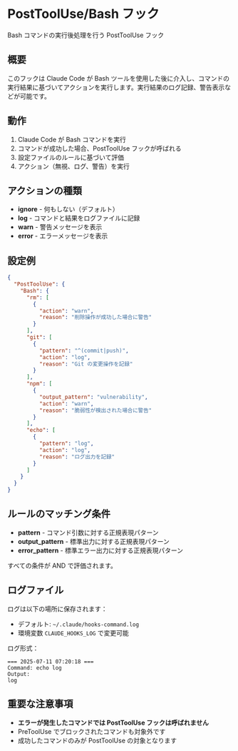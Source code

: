 # PostToolUse/Bash フック

Bash コマンドの実行後処理を行う PostToolUse フック

## 概要

このフックは Claude Code が Bash ツールを使用した後に介入し、コマンドの実行結果に基づいてアクションを実行します。実行結果のログ記録、警告表示などが可能です。

## 動作

1. Claude Code が Bash コマンドを実行
2. コマンドが成功した場合、PostToolUse フックが呼ばれる
3. 設定ファイルのルールに基づいて評価
4. アクション（無視、ログ、警告）を実行

## アクションの種類

- **ignore** - 何もしない（デフォルト）
- **log** - コマンドと結果をログファイルに記録
- **warn** - 警告メッセージを表示
- **error** - エラーメッセージを表示

## 設定例

```json
{
  "PostToolUse": {
    "Bash": {
      "rm": [
        {
          "action": "warn",
          "reason": "削除操作が成功した場合に警告"
        }
      ],
      "git": [
        {
          "pattern": "^(commit|push)",
          "action": "log",
          "reason": "Git の変更操作を記録"
        }
      ],
      "npm": [
        {
          "output_pattern": "vulnerability",
          "action": "warn",
          "reason": "脆弱性が検出された場合に警告"
        }
      ],
      "echo": [
        {
          "pattern": "log",
          "action": "log",
          "reason": "ログ出力を記録"
        }
      ]
    }
  }
}
```

## ルールのマッチング条件

- **pattern** - コマンド引数に対する正規表現パターン
- **output_pattern** - 標準出力に対する正規表現パターン
- **error_pattern** - 標準エラー出力に対する正規表現パターン

すべての条件が AND で評価されます。

## ログファイル

ログは以下の場所に保存されます：
- デフォルト: `~/.claude/hooks-command.log`
- 環境変数 `CLAUDE_HOOKS_LOG` で変更可能

ログ形式：
```
=== 2025-07-11 07:20:18 ===
Command: echo log
Output:
log

```

## 重要な注意事項

- **エラーが発生したコマンドでは PostToolUse フックは呼ばれません**
- PreToolUse でブロックされたコマンドも対象外です
- 成功したコマンドのみが PostToolUse の対象となります